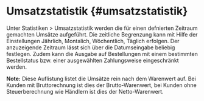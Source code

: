 # Umsatzstatistik {#umsatzstatistik}

Unter Statistiken \> Umsatzstatistik werden die für einen defnierten Zeitraum gemachten Umsätze aufgeführt. Die zeitliche Begrenzung kann mit Hilfe der Einstellungen Jährlich, Montalich, Wöchentlich, Täglich erfolgen. Der anzuzeigende Zeitraum lässt sich über die Datumseingabe beliebig festlegen. Zudem kann die Ausgabe auf Bestellungen mit einem bestimmten Bestellstatus bzw. einer ausgewählten Zahlungsweise eingeschränkt werden.

**Note:** Diese Auflistung listet die Umsätze rein nach dem Warenwert auf. Bei Kunden mit Bruttorechnung ist dies der Brutto-Warenwert, bei Kunden ohne Steuerberechnung wie Händlern ist dies der Netto-Warenwert.



